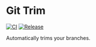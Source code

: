 Git Trim
===========

[![CI](https://github.com/foriequal0/git-trim/workflows/CI/badge.svg?event=push)](https://github.com/foriequal0/git-trim/actions?query=workflow%3ACI)
[![Release](https://github.com/foriequal0/git-trim/workflows/Release/badge.svg?event=push)](https://github.com/foriequal0/git-trim/actions?query=workflow%3ARelease)

Automatically trims your branches.
